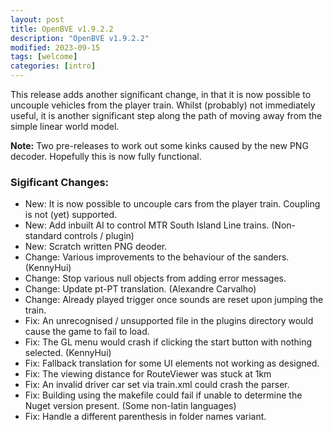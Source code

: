 ```yaml
---
layout: post
title: OpenBVE v1.9.2.2
description: "OpenBVE v1.9.2.2"
modified: 2023-09-15
tags: [welcome]
categories: [intro]
---
```


This release adds another significant change, in that it is now possible to uncouple vehicles from the player train. 
Whilst (probably) not immediately useful, it is another significant step along the path of moving away from the simple linear world model. 

**Note:** Two pre-releases to work out some kinks caused by the new PNG decoder. Hopefully this is now fully functional.

### Sigificant Changes:
* New: It is now possible to uncouple cars from the player train. Coupling is not (yet) supported.
* New: Add inbuilt AI to control MTR South Island Line trains. (Non-standard controls / plugin)
* New: Scratch written PNG deoder. 
* Change: Various improvements to the behaviour of the sanders. (KennyHui)
* Change: Stop various null objects from adding error messages.
* Change: Update pt-PT translation. (Alexandre Carvalho)
* Change: Already played trigger once sounds are reset upon jumping the train.
* Fix: An unrecognised / unsupported file in the plugins directory would cause the game to fail to load.
* Fix: The GL menu would crash if clicking the start button with nothing selected. (KennyHui)
* Fix: Fallback translation for some UI elements not working as designed.
* Fix: The viewing distance for RouteViewer was stuck at 1km
* Fix: An invalid driver car set via train.xml could crash the parser.
* Fix: Building using the makefile could fail if unable to determine the Nuget version present. (Some non-latin languages)
* Fix: Handle a different parenthesis in folder names variant.
